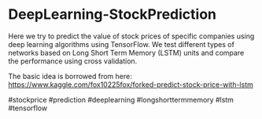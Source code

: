 # DeepLearning-StockPrediction

Here we try to predict the value of stock prices of specific companies using deep learning algorithms using TensorFlow.
We test different types of networks based on Long Short Term Memory (LSTM) units and compare the performance using cross validation.

The basic idea is borrowed from here: https://www.kaggle.com/fox10225fox/forked-predict-stock-price-with-lstm

#stockprice #prediction #deeplearning #longshorttermmemory #lstm #tensorflow
